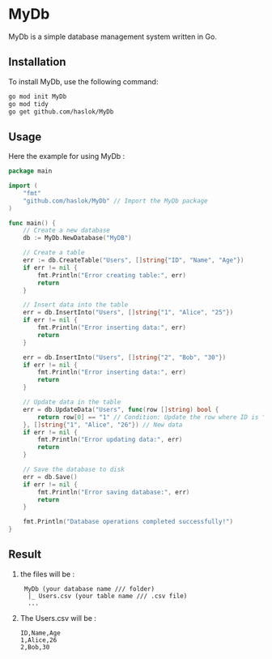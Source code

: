 # MyDb

MyDb is a simple database management system written in Go.

## Installation

To install MyDb, use the following command:

```sh
go mod init MyDb
go mod tidy
go get github.com/haslok/MyDb
```
## Usage 
Here the example for using MyDb :
```go
package main

import (
	"fmt"
	"github.com/haslok/MyDb" // Import the MyDb package
)

func main() {
	// Create a new database
	db := MyDb.NewDatabase("MyDB")

	// Create a table
	err := db.CreateTable("Users", []string{"ID", "Name", "Age"})
	if err != nil {
		fmt.Println("Error creating table:", err)
		return
	}

	// Insert data into the table
	err = db.InsertInto("Users", []string{"1", "Alice", "25"})
	if err != nil {
		fmt.Println("Error inserting data:", err)
		return
	}

	err = db.InsertInto("Users", []string{"2", "Bob", "30"})
	if err != nil {
		fmt.Println("Error inserting data:", err)
		return
	}

	// Update data in the table
	err = db.UpdateData("Users", func(row []string) bool {
		return row[0] == "1" // Condition: Update the row where ID is "1"
	}, []string{"1", "Alice", "26"}) // New data
	if err != nil {
		fmt.Println("Error updating data:", err)
		return
	}

	// Save the database to disk
	err = db.Save()
	if err != nil {
		fmt.Println("Error saving database:", err)
		return
	}

	fmt.Println("Database operations completed successfully!")
}
```
## Result 
1. the files will be :
   ```
    MyDb (your database name /// folder)
     |_ Users.csv (your table name /// .csv file)
     ...
   ```
2. The Users.csv will be :
   ```
   ID,Name,Age
   1,Alice,26
   2,Bob,30

